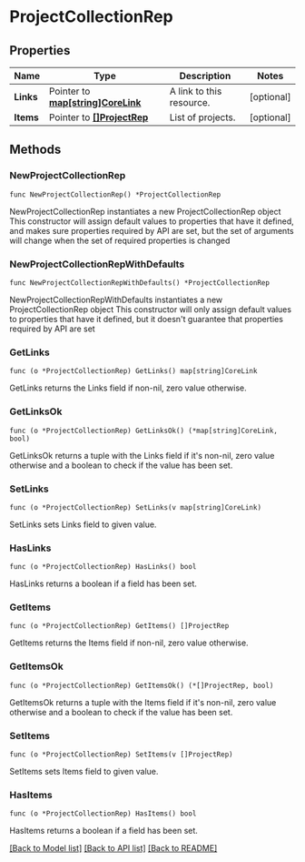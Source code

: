 # ProjectCollectionRep

## Properties

Name | Type | Description | Notes
------------ | ------------- | ------------- | -------------
**Links** | Pointer to [**map[string]CoreLink**](CoreLink.md) | A link to this resource. | [optional] 
**Items** | Pointer to [**[]ProjectRep**](ProjectRep.md) | List of projects. | [optional] 

## Methods

### NewProjectCollectionRep

`func NewProjectCollectionRep() *ProjectCollectionRep`

NewProjectCollectionRep instantiates a new ProjectCollectionRep object
This constructor will assign default values to properties that have it defined,
and makes sure properties required by API are set, but the set of arguments
will change when the set of required properties is changed

### NewProjectCollectionRepWithDefaults

`func NewProjectCollectionRepWithDefaults() *ProjectCollectionRep`

NewProjectCollectionRepWithDefaults instantiates a new ProjectCollectionRep object
This constructor will only assign default values to properties that have it defined,
but it doesn't guarantee that properties required by API are set

### GetLinks

`func (o *ProjectCollectionRep) GetLinks() map[string]CoreLink`

GetLinks returns the Links field if non-nil, zero value otherwise.

### GetLinksOk

`func (o *ProjectCollectionRep) GetLinksOk() (*map[string]CoreLink, bool)`

GetLinksOk returns a tuple with the Links field if it's non-nil, zero value otherwise
and a boolean to check if the value has been set.

### SetLinks

`func (o *ProjectCollectionRep) SetLinks(v map[string]CoreLink)`

SetLinks sets Links field to given value.

### HasLinks

`func (o *ProjectCollectionRep) HasLinks() bool`

HasLinks returns a boolean if a field has been set.

### GetItems

`func (o *ProjectCollectionRep) GetItems() []ProjectRep`

GetItems returns the Items field if non-nil, zero value otherwise.

### GetItemsOk

`func (o *ProjectCollectionRep) GetItemsOk() (*[]ProjectRep, bool)`

GetItemsOk returns a tuple with the Items field if it's non-nil, zero value otherwise
and a boolean to check if the value has been set.

### SetItems

`func (o *ProjectCollectionRep) SetItems(v []ProjectRep)`

SetItems sets Items field to given value.

### HasItems

`func (o *ProjectCollectionRep) HasItems() bool`

HasItems returns a boolean if a field has been set.


[[Back to Model list]](../README.md#documentation-for-models) [[Back to API list]](../README.md#documentation-for-api-endpoints) [[Back to README]](../README.md)


